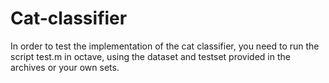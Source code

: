 # Cat-classifier
In order to test the implementation of the cat classifier, you need to run the script test.m in octave, using the dataset and testset provided in the archives or your own sets.
